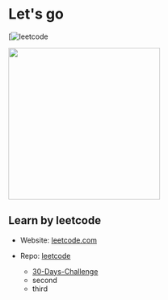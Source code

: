 <h1>Let's go</h1>

[![leetcode](https://github.com/doducthao/Learn-Programming---Python/tree/master/leetcode)

<img src = "https://encrypted-tbn0.gstatic.com/images?q=tbn%3AANd9GcSUaAgJtdRpiUhSt4aqNLQ4IXNZ1NaGxYqRAh51P2LBqxGwxFbT&usqp=CAU"
style = "width:300px; height:300px;"/>

<h2>Learn by leetcode</h2>

  - <p>Website: <a href = "https://leetcode.com">leetcode.com</a></p>
  
  - <p>Repo: <a href = "./leetcode">leetcode</a></p>
  
    - <a href = "./leetcode/30daysChallenge/">30-Days-Challenge</a>
    - second
    - third
  
